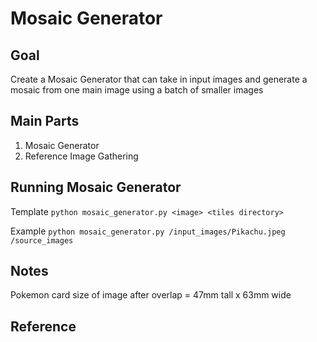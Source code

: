 # Mosaic Generator

## Goal

Create a Mosaic Generator that can take in input images and generate a mosaic from one main image using a batch of smaller images

## Main Parts

1. Mosaic Generator
2. Reference Image Gathering

## Running Mosaic Generator

Template
`python mosaic_generator.py <image> <tiles directory>`

Example
`python mosaic_generator.py /input_images/Pikachu.jpeg /source_images`

## Notes

Pokemon card size of image after overlap = 47mm tall x 63mm wide


## Reference
